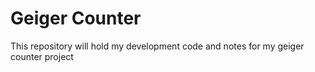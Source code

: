 # Geiger Counter

This repository will hold my development code and notes for my geiger counter project

